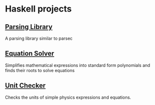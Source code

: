 # Haskell projects
## [Parsing Library](https://github.com/quasarbright/quasarbright.github.io/tree/master/Haskell/ParseLib)
A parsing library similar to parsec
## [Equation Solver](https://github.com/quasarbright/quasarbright.github.io/tree/master/Haskell/EquationSolver)
Simplifies mathematical expressions into standard form polynomials and finds their roots to solve equations
## [Unit Checker](https://github.com/quasarbright/UnitChecker)
Checks the units of simple physics expressions and equations.
